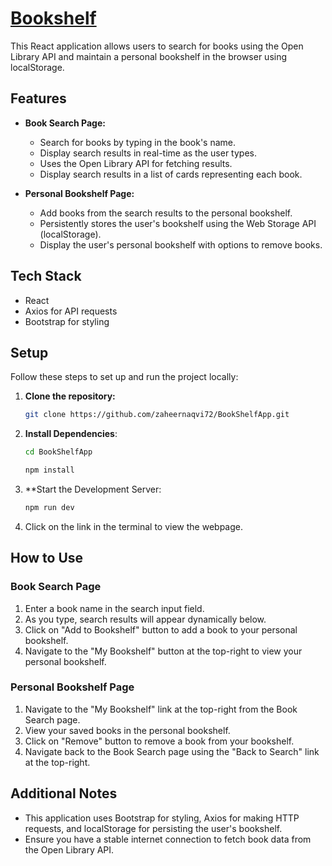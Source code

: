 # [Bookshelf](https://book-shelf-app-seven.vercel.app/)

This React application allows users to search for books using the Open Library API and maintain a personal bookshelf in the browser using localStorage.

## Features

- **Book Search Page:**
  - Search for books by typing in the book's name.
  - Display search results in real-time as the user types.
  - Uses the Open Library API for fetching results.
  - Display search results in a list of cards representing each book.

- **Personal Bookshelf Page:**
  - Add books from the search results to the personal bookshelf.
  - Persistently stores the user's bookshelf using the Web Storage API (localStorage).
  - Display the user's personal bookshelf with options to remove books.

## Tech Stack

- React
- Axios for API requests
- Bootstrap for styling

## Setup

Follow these steps to set up and run the project locally:

1. **Clone the repository:**

   ```bash
   git clone https://github.com/zaheernaqvi72/BookShelfApp.git
   ```

2. **Install Dependencies**:

    ```bash
    cd BookShelfApp
    ```
    ```bash
    npm install
    ```
3. **Start the Development Server:
    ```bash
    npm run dev
    ```

4. Click on the link in the terminal to view the webpage.

## How to Use

### Book Search Page

1. Enter a book name in the search input field.
2. As you type, search results will appear dynamically below.
3. Click on "Add to Bookshelf" button to add a book to your personal bookshelf.
4. Navigate to the "My Bookshelf" button at the top-right to view your personal bookshelf.

### Personal Bookshelf Page

1. Navigate to the "My Bookshelf" link at the top-right from the Book Search page.
2. View your saved books in the personal bookshelf.
3. Click on "Remove" button to remove a book from your bookshelf.
4. Navigate back to the Book Search page using the "Back to Search" link at the top-right.

## Additional Notes

- This application uses Bootstrap for styling, Axios for making HTTP requests, and localStorage for persisting the user's bookshelf.
- Ensure you have a stable internet connection to fetch book data from the Open Library API.
